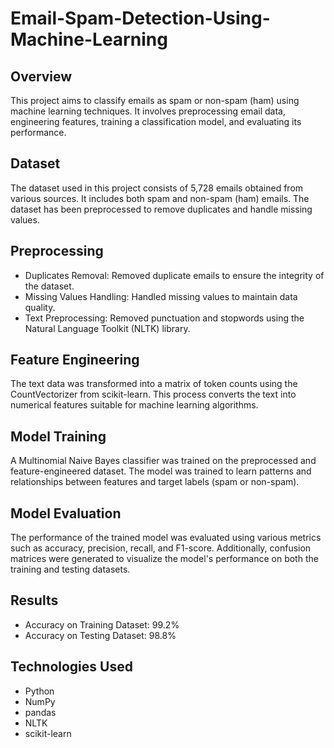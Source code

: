 # Email-Spam-Detection-Using-Machine-Learning

## Overview
This project aims to classify emails as spam or non-spam (ham) using machine learning techniques. It involves preprocessing email data, engineering features, training a classification model, and evaluating its performance.

## Dataset
The dataset used in this project consists of 5,728 emails obtained from various sources. It includes both spam and non-spam (ham) emails. The dataset has been preprocessed to remove duplicates and handle missing values.

## Preprocessing
- Duplicates Removal: Removed duplicate emails to ensure the integrity of the dataset.
- Missing Values Handling: Handled missing values to maintain data quality.
- Text Preprocessing: Removed punctuation and stopwords using the Natural Language Toolkit (NLTK) library.

## Feature Engineering
The text data was transformed into a matrix of token counts using the CountVectorizer from scikit-learn. This process converts the text into numerical features suitable for machine learning algorithms.

## Model Training
A Multinomial Naive Bayes classifier was trained on the preprocessed and feature-engineered dataset. The model was trained to learn patterns and relationships between features and target labels (spam or non-spam).

## Model Evaluation
The performance of the trained model was evaluated using various metrics such as accuracy, precision, recall, and F1-score. Additionally, confusion matrices were generated to visualize the model's performance on both the training and testing datasets.

## Results
- Accuracy on Training Dataset: 99.2%
- Accuracy on Testing Dataset: 98.8%

## Technologies Used
- Python
- NumPy
- pandas
- NLTK
- scikit-learn


